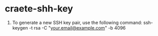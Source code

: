 # craete-shh-key
1. To generate a new SSH key pair, use the following command: ssh-keygen -t rsa -C "your.email@example.com" -b 4096
